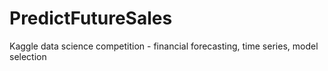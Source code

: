 # PredictFutureSales
Kaggle data science competition - financial forecasting, time series, model selection
